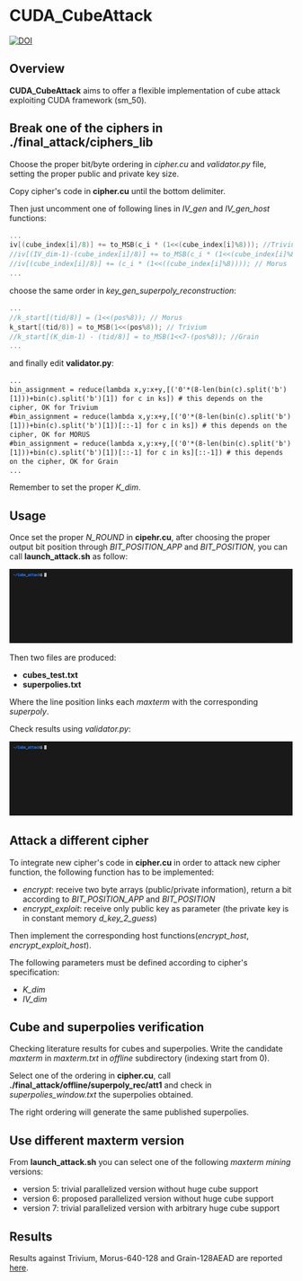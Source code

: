 # CUDA_CubeAttack

[![DOI](https://zenodo.org/badge/468790973.svg)](https://zenodo.org/badge/latestdoi/468790973)

## Overview

**CUDA_CubeAttack** aims to offer a flexible implementation of cube attack exploiting CUDA framework (sm_50).

## Break one of the ciphers in ./final_attack/ciphers_lib

Choose the proper bit/byte ordering in *cipher.cu* and *validator.py* file, 
setting the proper public and private key size.

Copy cipher's code in **cipher.cu** until the bottom delimiter.

Then just uncomment one of following lines in *IV_gen* and *IV_gen_host* functions:

```C
...
iv[(cube_index[i]/8)] += to_MSB(c_i * (1<<(cube_index[i]%8))); //Trivium
//iv[(IV_dim-1)-(cube_index[i]/8)] += to_MSB(c_i * (1<<(cube_index[i]%8))); // Grain
//iv[(cube_index[i]/8)] += (c_i * (1<<((cube_index[i]%8)))); // Morus
...
```

choose the same order in *key_gen_superpoly_reconstruction*:

```C
...
//k_start[(tid/8)] = (1<<(pos%8)); // Morus
k_start[(tid/8)] = to_MSB(1<<(pos%8)); // Trivium
//k_start[(K_dim-1) - (tid/8)] = to_MSB(1<<7-(pos%8)); //Grain 
...
```

and finally edit **validator.py**:


```Python3
...
bin_assignment = reduce(lambda x,y:x+y,[('0'*(8-len(bin(c).split('b')[1]))+bin(c).split('b')[1]) for c in ks]) # this depends on the cipher, OK for Trivium
#bin_assignment = reduce(lambda x,y:x+y,[('0'*(8-len(bin(c).split('b')[1]))+bin(c).split('b')[1])[::-1] for c in ks]) # this depends on the cipher, OK for MORUS
#bin_assignment = reduce(lambda x,y:x+y,[('0'*(8-len(bin(c).split('b')[1]))+bin(c).split('b')[1])[::-1] for c in ks][::-1]) # this depends on the cipher, OK for Grain
...
```

Remember to set the proper *K_dim*.


## Usage 

Once set the proper *N_ROUND* in **cipehr.cu**, after choosing the proper output bit position through *BIT_POSITION_APP* and *BIT_POSITION*, you can call **launch_attack.sh** as follow:



<p align='left'>
<img src='pics/launch_att.gif'>
</p>


Then two files are produced:
* **cubes_test.txt**
* **superpolies.txt**

Where the line position links each *maxterm* with the corresponding *superpoly*.


Check results using *validator.py*:

<p align='left'>
<img src='pics/validate.gif'>
</p>

## Attack a different cipher

To integrate new cipher's code in **cipher.cu** in order to attack new cipher function, the following function has to be implemented:
* *encrypt*: receive two byte arrays (public/private information), return a bit according to *BIT_POSITION_APP* and *BIT_POSITION*
* *encrypt_exploit*: receive only public key as parameter (the private key is in constant memory *d_key_2_guess*)

Then implement the corresponding host functions(*encrypt_host*, *encrypt_exploit_host*).

The following parameters must be defined according to cipher's specification:
* *K_dim*
* *IV_dim*

## Cube and superpolies verification

Checking literature results for cubes and superpolies. Write the candidate *maxterm* in *maxterm.txt* in *offline* subdirectory (indexing start from 0).

Select one of the ordering in **cipher.cu**, call **./final_attack/offline/superpoly_rec/att1** and check in *superpolies_window.txt* the superpolies obtained.

The right ordering will generate the same published superpolies.

## Use different maxterm version

From **launch_attack.sh** you can select one of the following *maxterm mining* versions:

* version 5: trivial parallelized version without huge cube support 
* version 6: proposed parallelized version without huge cube support
* version 7: trivial parallelized version with arbitrary huge cube support 

## Results 

Results against Trivium, Morus-640-128 and Grain-128AEAD are reported [here](/docs/MasterThesis.pdf).







